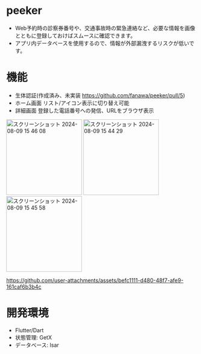 # peeker
- Web予約時の診察券番号や、交通事故時の緊急連絡など、必要な情報を画像とともに登録しておけばスムースに確認できます。
- アプリ内データベースを使用するので、情報が外部漏洩するリスクが低いです。

# 機能
- 生体認証(作成済み、未実装 https://github.com/fanawa/peeker/pull/5)
- ホーム画面 リスト/アイコン表示に切り替え可能
- 詳細画面 登録した電話番号への発信、URLをブラウザ表示

<img width="200" alt="スクリーンショット 2024-08-09 15 46 08" src="https://github.com/user-attachments/assets/c6c44730-8b48-48c9-9a2d-7f6d52138a10">

<img width="200" alt="スクリーンショット 2024-08-09 15 44 29" src="https://github.com/user-attachments/assets/1d0bdefc-006f-47e3-beec-4b742e6621ae">

<img width="200" alt="スクリーンショット 2024-08-09 15 45 58" src="https://github.com/user-attachments/assets/2d2b4f99-b49f-4978-b10b-18b43a6825a3">


https://github.com/user-attachments/assets/befc1111-d480-48f7-afe9-161caf6b3b4c

# 開発環境
- Flutter/Dart
- 状態管理: GetX
- データベース: Isar
